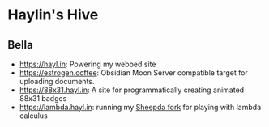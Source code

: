 # Haylin's Hive

## Bella
- https://hayl.in: Powering my webbed site
- https://estrogen.coffee: Obsidian Moon Server compatible target for uploading documents.
- https://88x31.hayl.in: A site for programmatically creating animated 88x31 badges
- https://lambda.hayl.in: running my [Sheepda fork](https://github.com/haylinmoore/sheepda) for playing with lambda calculus
